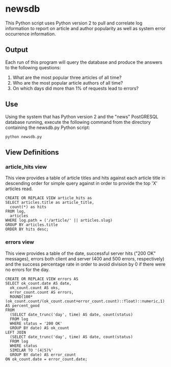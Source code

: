 # newsdb

This Python script uses Python version 2 to pull and correlate log information to report on article and author popularity as well as system error occurrence information.

## Output

Each run of this program will query the database and produce the answers to the following questions:

1. What are the most popular three articles of all time?
2. Who are the most popular article authors of all time?
3. On which days did more than 1% of requests lead to errors?

## Use

Using the system that has Python version 2 and the "news" PostGRESQL database running, execute the following command from the directory containing the newsdb.py Python script:

```python newsdb.py```

## View Definitions

### article_hits view

This view provides a table of article titles and hits against each article title in descending order for simple query against in order to provide the top 'X' articles read.

```
CREATE OR REPLACE VIEW article_hits as
SELECT articles.title as article_title,
  count(*) as hits
FROM log,
  articles
WHERE log.path = ('/article/' || articles.slug)
GROUP BY articles.title
ORDER BY hits desc;
```

### errors view

This view provides a table of the date, successful server hits ("200 OK" messages), errors both client and server (400 and 500 errors, respectively) and the success percentage rate in order to avoid division by 0 if there were no errors for the day.

```
CREATE OR REPLACE VIEW errors AS
SELECT ok_count.date AS date,
  ok_count.count AS oks,
  error_count.count AS errors,
  ROUND(100*(ok_count.count/(ok_count.count+error_count.count)::float)::numeric,1) AS percent_good
FROM
  (SELECT date_trunc('day', time) AS date, count(status)
  FROM log
  WHERE status = '200 OK'
  GROUP BY date) AS ok_count
LEFT JOIN
  (SELECT date_trunc('day', time) AS date, count(status)
  FROM log
  WHERE status
  SIMILAR TO '(4|5)%'
  GROUP BY date) AS error_count
ON ok_count.date = error_count.date;
```
